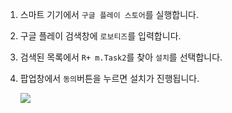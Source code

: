 
1. 스마트 기기에서 `구글 플레이 스토어`를 실행합니다.
2. 구글 플레이 검색창에 `로보티즈`를 입력합니다.
3. 검색된 목록에서 `R+ m.Task2`를 찾아 `설치`를 선택합니다.
4. 팝업창에서 `동의`버튼을 누르면 설치가 진행됩니다.

    ![](/assets/images/edu/info/entry_017.png)

